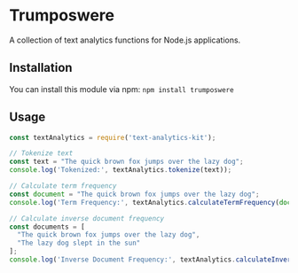 # Trumposwere

A collection of text analytics functions for Node.js applications.

## Installation

You can install this module via npm: `npm install trumposwere`

## Usage

```javascript
const textAnalytics = require('text-analytics-kit');

// Tokenize text
const text = "The quick brown fox jumps over the lazy dog";
console.log('Tokenized:', textAnalytics.tokenize(text));

// Calculate term frequency
const document = "The quick brown fox jumps over the lazy dog";
console.log('Term Frequency:', textAnalytics.calculateTermFrequency(document));

// Calculate inverse document frequency
const documents = [
  "The quick brown fox jumps over the lazy dog",
  "The lazy dog slept in the sun"
];
console.log('Inverse Document Frequency:', textAnalytics.calculateInverseDocumentFrequency(documents));
```
